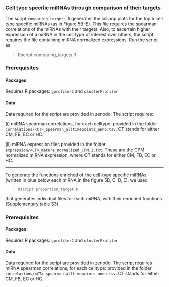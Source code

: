 
### Cell type specific miRNAs through comparison of their targets


The script `comparing_targets.R` generates the lollipop plots for the top 5 cell type specific miRNAs (as in Figure 5B-E). This file requires the spearman correlations of the miRNAs with their targets. Also, to ascertain higher expression of a miRNA in the cell type of interest over others, the script requires the file containing miRNA normalized expressions. Run the script as

> Rscript comparing_targets.R


### Prerequisites

#### Packages

Requires R packages: `gprofiler2` and `clusterProfiler`

#### Data

Data required for the script are provided in zenodo. The script requires:

(i) miRNA spearman correlations, for each celltype: provided in the folder `correlations/<CT>_spearman_alltimepoints_anno.tsv`. CT stands for either CM, FB, EC or HC.

(ii) miRNA expression files provided in the folder `expression/<CT>_mature_normalized_CPM.1.txt`. These are the CPM normalized miRNA expression, where CT stands for either CM, FB, EC or HC.

------------


To generate the functions enriched of the cell-type specific miRNAs (written in blue below each miRNA in the figure 5B, C, D, E), we used 

>`Rscript proportion_target.R`

that generates individual files for each miRNA, with their enriched functions (Supplementary table S3). 

### Prerequisites

#### Packages

Requires R packages: `gprofiler2` and `clusterProfiler`

#### Data

Data required for the script are provided in zenodo. The script requires miRNA spearman correlations, for each celltype: provided in the folder `correlations/<CT>_spearman_alltimepoints_anno.tsv`. CT stands for either CM, FB, EC or HC.

